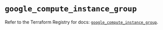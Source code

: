 # `google_compute_instance_group`

Refer to the Terraform Registry for docs: [`google_compute_instance_group`](https://registry.terraform.io/providers/hashicorp/google/6.11.2/docs/resources/compute_instance_group).

